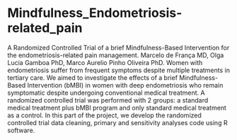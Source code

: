 # Mindfulness_Endometriosis-related_pain
A Randomized Controlled Trial of a brief Mindfulness-Based Intervention for the endometriosis-related pain management. 
     Marcelo de França MD, Olga Lucia Gamboa PhD, Marco Aurelio Pinho Oliveira PhD.
     Women with endometriosis suffer from frequent symptoms despite multiple treatments in tertiary care. We aimed to investigate the effects of a brief Mindfulness-Based Intervention (bMBI) in women with deep endometriosis who remain symptomatic despite undergoing conventional medical treatment. A randomized controlled trial was performed with 2 groups: a standard medical treatment plus bMBI program and only standard medical treatment as a control. 
 In this part of the project, we develop the randomized controlled trial data cleaning, primary and sensitivity analyses code using R software. 
